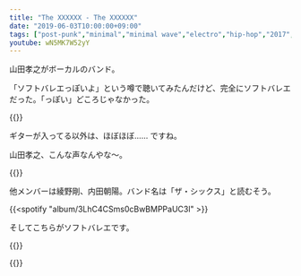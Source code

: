 ```yaml
---
title: "The XXXXXX - The XXXXXX"
date: "2019-06-03T10:00:00+09:00"
tags: ["post-punk","minimal","minimal wave","electro","hip-hop","2017","2019"]
youtube: wN5MK7W52yY
---
```


山田孝之がボーカルのバンド。

「ソフトバレエっぽいよ」という噂で聴いてみたんだけど、完全にソフトバレエだった。「っぽい」どころじゃなかった。

{{<youtube src="bRo0Nmdw8Es" title="THE XXXXXX - seeds">}}

ギターが入ってる以外は、ほぼほぼ…… ですね。

山田孝之、こんな声なんやな〜。

{{<youtube src="wN5MK7W52yY" title="THE XXXXXX - チート">}}

他メンバーは綾野剛、内田朝陽。バンド名は「ザ・シックス」と読むそう。

{{<spotify "album/3LhC4CSms0cBwBMPPaUC3l" >}}

そしてこちらがソフトバレエです。

{{<youtube src="7c3m0yvZ5Zg" title="SOFT BALLET - EGO DANCE">}}

{{<youtube src="HEJ_KW3-GGQ" title="SOFT BALLET - Body To Body">}}
